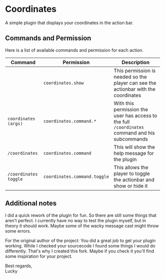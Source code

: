 # Coordinates

A simple plugin that displays your coordinates in the action bar.

## Commands and Permission

Here is a list of available commands and permission for each action.


| Command              | Permission | Description |
|----------------------|-----|------|
|                      | `coordinates.show` | This permission is needed so the player can see the actionbar with the coordinates |
| `coordinates (args)` | `coordinates.command.*` | With this permission the user has access to the full `/coordinates` command and his subcommands
| `/coordinates`       | `coordinates.command` | This will show the help message for the plugin |
| `/coordinates toggle` | `coordinates.command.toggle` | This allows the player to toggle the actionbar and show or hide it |

## Additional notes

I did a quick rework of the plugin for fun. So there are still some things that aren't perfect.
I currently have no way to test the plugin myself, but in theory it should work. Maybe some of the wacky message cast might throw some errors.

For the original author of the project: You did a great job to get your plugin working. While I checked your sourcecode I found some things I would do differently.
That's why I created this fork. Maybe if you check it you'll find some inspiration for your project.

Best regards,
<br>Lucky
